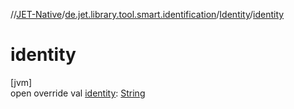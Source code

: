 //[JET-Native](../../../index.md)/[de.jet.library.tool.smart.identification](../index.md)/[Identity](index.md)/[identity](identity.md)

# identity

[jvm]\
open override val [identity](identity.md): [String](https://kotlinlang.org/api/latest/jvm/stdlib/kotlin/-string/index.html)
